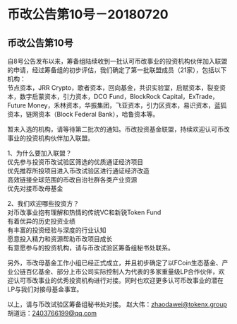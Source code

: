 # 币改公告第10号－20180720

## 币改公告第10号

自8号公告发布以来，筹备组陆续收到一批认可币改事业的投资机构伙伴加入联盟的申请，经过筹备组的初步评估，我们确定了第一批联盟成员（21家），包括以下机构：  
节点资本，JRR Crypto，歌者资本，回向基金，共识实验室，启赋资本，裂变资本，数字启蒙资本，引力资本，DCO Fund，BlockRock Capital，ExTrade，Future Money，禾林资本，华振集团，飞亚资本，引力区资本，易识资本，蓝狐资本，链网资本（Block Federal Bank），哈鲁资本等。

暂未入选的机构，请等待第二批次的通知。币改投资基金联盟，持续欢迎认可币改事业的投资机构伙伴加入联盟。

1、为什么要加入联盟？  
优先参与投资币改试验区筛选的优质通证经济项目  
优先推荐所投项目进入币改试验区进行通证经济改造  
高效链接全球范围的币改自治社群各类产业资源  
优先对接币改母基金

2、我们欢迎哪些投资方？  
对币改事业抱有理解和热情的传统VC和新锐Token Fund  
有着优异的历史投资业绩  
有丰富的投资经验与深度的行业认知  
愿意投入精力和资源帮助币改项目成长  
有意愿参与的投资机构，请与币改试验区筹备组秘书处联系。

另外，币改母基金工作小组已经正式成立，并且初步确定了以FCoin生态基金、产业公链百亿基金、部分上市公司实际控制人为代表的多家重量级LP合作伙伴，欢迎认可币改事业的优秀投资机构进行对接。同时也欢迎更多认可币改事业的潜在LP与我们对接母基金事宜。

以上，请与币改试验区筹备组秘书处对接。
赵大伟：zhaodawei@tokenx.group          
胡道远：2403766199@qq.com
